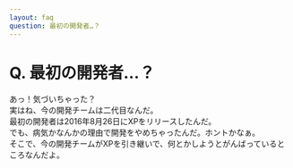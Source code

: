 ```yaml
---
layout: faq
question: 最初の開発者…？
---
```


# Q. 最初の開発者…？  
あっ！気づいちゃった？  
実はね、今の開発チームは二代目なんだ。  
最初の開発者は2016年8月26日にXPをリリースしたんだ。  
でも、病気かなんかの理由で開発をやめちゃったんだ。ホントかなぁ。  
そこで、今の開発チームがXPを引き継いで、何とかしようとがんばっているところなんだよ。  
